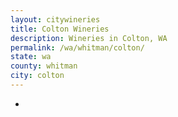 ```yaml
---
layout: citywineries
title: Colton Wineries
description: Wineries in Colton, WA
permalink: /wa/whitman/colton/
state: wa
county: whitman
city: colton
---
```

-

